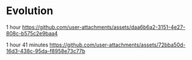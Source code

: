 # Evolution

1 hour
https://github.com/user-attachments/assets/daa6b6a2-3151-4e27-808c-b575c2e9baa4


1 hour 41 minutes
https://github.com/user-attachments/assets/72bba50d-16d3-438c-95da-f8958e73c77b


